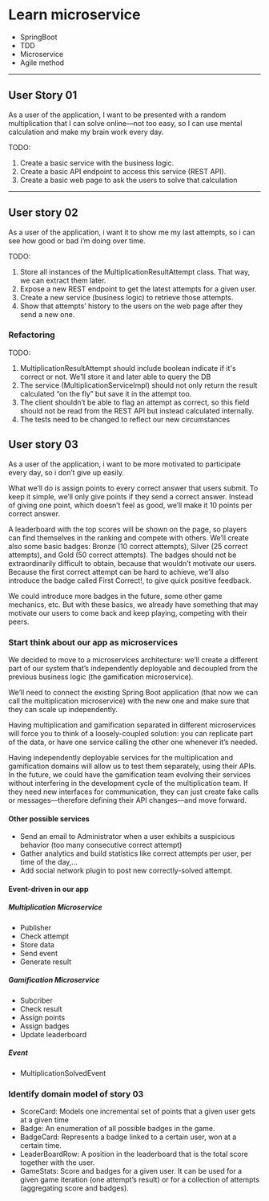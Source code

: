 # Learn microservice
- SpringBoot
- TDD
- Microservice
- Agile method
-----------------
## User Story 01
As a user of the application, I want to be presented with a random
multiplication that I can solve online—not too easy, so I can use mental
calculation and make my brain work every day.

TODO:
1. Create a basic service with the business logic.
2. Create a basic API endpoint to access this service
(REST API).
3. Create a basic web page to ask the users to solve that
calculation

------------------
## User story 02
As a user of the application, i want it to show me my last attempts, so i can
see how good or bad i’m doing over time.

TODO:
1. Store all instances of the MultiplicationResultAttempt
class. That way, we can extract them later.
2. Expose a new REST endpoint to get the latest attempts
for a given user.
3. Create a new service (business logic) to retrieve those
attempts.
4. Show that attempts’ history to the users on the web
page after they send a new one.

### Refactoring
TODO:
1. MultiplicationResultAttempt should include boolean indicate if it's correct or not. We'll store it and later able to query the DB
2. The service (MultiplicationServiceImpl) should
   not only return the result calculated “on the fly” but
   save it in the attempt too.
3. The client shouldn’t be able to flag an attempt as
   correct, so this field should not be read from the
   REST API but instead calculated internally.
4. The tests need to be changed to reflect our new
   circumstances
   
 ## User story 03
 As a user of the application, i want to be more motivated to participate every
 day, so i don’t give up easily.
 
 What we’ll do is assign points to every correct answer that users submit. To
 keep it simple, we’ll only give points if they send a correct answer. Instead
 of giving one point, which doesn’t feel as good, we’ll make it 10 points per
 correct answer.
 
 A leaderboard with the top scores will be shown on the page, so players
 can find themselves in the ranking and compete with others.
 We’ll create also some basic badges: Bronze (10 correct attempts),
 Silver (25 correct attempts), and Gold (50 correct attempts). The badges
 should not be extraordinarily difficult to obtain, because that wouldn’t
 motivate our users. Because the first correct attempt can be hard to
 achieve, we’ll also introduce the badge called First Correct!, to give quick
 positive feedback.
 
 We could introduce more badges in the future, some other game
 mechanics, etc. But with these basics, we already have something that may
 motivate our users to come back and keep playing, competing with their
 peers.
 
 ### Start think about our app as microservices
 We decided to move to a microservices architecture: we’ll create
 a different part of our system that’s independently deployable
 and decoupled from the previous business logic (the gamification
 microservice). 
 
 We’ll need to connect the existing Spring Boot application
 (that now we can call the multiplication microservice) with the new one
 and make sure that they can scale up independently.
 
 Having multiplication and gamification separated
 in different microservices will force you to think of a loosely-coupled
 solution: you can replicate part of the data, or have one service calling the
 other one whenever it’s needed.
 
 Having independently deployable services for the multiplication and
 gamification domains will allow us to test them separately, using their
 APIs. In the future, we could have the gamification team evolving
 their services without interfering in the development cycle of the
 multiplication team. If they need new interfaces for communication,
 they can just create fake calls or messages—therefore defining their
 API changes—and move forward. 
 
 #### Other possible services
 - Send an email to Administrator when a user exhibits a suspicious behavior (too many consecutive correct attempt)
 - Gather analytics and build statistics like correct attempts per user, per time of the day,...
 - Add social network plugin to post new correctly-solved attempt.
 
 #### Event-driven in our app
 ##### Multiplication Microservice
 - Publisher
 - Check attempt
 - Store data
 - Send event
 - Generate result 
 
 ##### Gamification Microservice
 - Subcriber
 - Check result
 - Assign points
 - Assign badges
 - Update leaderboard
 
 ##### Event
 - MultiplicationSolvedEvent
 
 ### Identify domain model of story 03
 - ScoreCard: Models one incremental set of points that a given user gets at a given time
 - Badge: An enumeration of all possible badges in the game.
 - BadgeCard: Represents a badge linked to a certain user, won at a certain time.
 - LeaderBoardRow: A position in the leaderboard that is the total score together with the user.
 - GameStats: Score and badges for a given user. It can be used for a given game iteration (one attempt’s result) or for a collection of attempts (aggregating score and badges).
 
